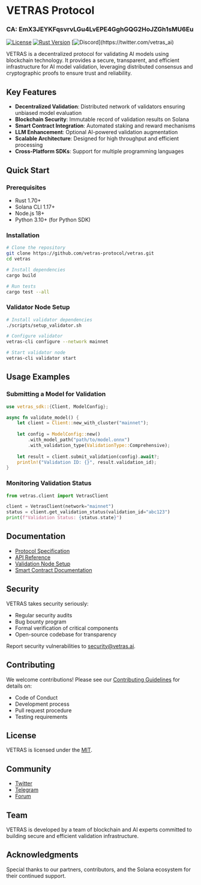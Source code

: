 # VETRAS Protocol
### CA: EmX3JEYKFqsvrvLGu4LvEPE4GghGQG2HoJZGh1sMU6Eu

[![License](https://img.shields.io/badge/License-MIT-blue.svg)](LICENSE)
[![Rust Version](https://img.shields.io/badge/rust-1.70%2B-orange.svg)](https://www.rust-lang.org/)
[![Discord](https://img.shields.io/badge/X-Follow-black?logo=x&style=flat.)](https://twitter.com/vetras_ai)

VETRAS is a decentralized protocol for validating AI models using blockchain technology. It provides a secure, transparent, and efficient infrastructure for AI model validation, leveraging distributed consensus and cryptographic proofs to ensure trust and reliability.

## Key Features

- **Decentralized Validation**: Distributed network of validators ensuring unbiased model evaluation
- **Blockchain Security**: Immutable record of validation results on Solana
- **Smart Contract Integration**: Automated staking and reward mechanisms
- **LLM Enhancement**: Optional AI-powered validation augmentation
- **Scalable Architecture**: Designed for high throughput and efficient processing
- **Cross-Platform SDKs**: Support for multiple programming languages

## Quick Start

### Prerequisites

- Rust 1.70+
- Solana CLI 1.17+
- Node.js 18+
- Python 3.10+ (for Python SDK)

### Installation

```bash
# Clone the repository
git clone https://github.com/vetras-protocol/vetras.git
cd vetras

# Install dependencies
cargo build

# Run tests
cargo test --all
```

### Validator Node Setup

```bash
# Install validator dependencies
./scripts/setup_validator.sh

# Configure validator
vetras-cli configure --network mainnet

# Start validator node
vetras-cli validator start
```

## Usage Examples

### Submitting a Model for Validation

```rust
use vetras_sdk::{Client, ModelConfig};

async fn validate_model() {
    let client = Client::new_with_cluster("mainnet");
    
    let config = ModelConfig::new()
        .with_model_path("path/to/model.onnx")
        .with_validation_type(ValidationType::Comprehensive);
        
    let result = client.submit_validation(config).await?;
    println!("Validation ID: {}", result.validation_id);
}
```

### Monitoring Validation Status

```python
from vetras.client import VetrasClient

client = VetrasClient(network="mainnet")
status = client.get_validation_status(validation_id="abc123")
print(f"Validation Status: {status.state}")
```

## Documentation

- [Protocol Specification](docs/PROTOCOL.md)
- [API Reference](docs/API.md)
- [Validation Node Setup](docs/VALIDATOR.md)
- [Smart Contract Documentation](docs/CONTRACTS.md)

## Security

VETRAS takes security seriously:

- Regular security audits
- Bug bounty program
- Formal verification of critical components
- Open-source codebase for transparency

Report security vulnerabilities to security@vetras.ai.

## Contributing

We welcome contributions! Please see our [Contributing Guidelines](CONTRIBUTING.md) for details on:

- Code of Conduct
- Development process
- Pull request procedure
- Testing requirements

## License

VETRAS is licensed under the [MIT](LICENSE).

## Community

- [Twitter](https://twitter.com/Vetras_AI)
- [Telegram](SOON)
- [Forum](SOON)

## Team

VETRAS is developed by a team of blockchain and AI experts committed to building secure and efficient validation infrastructure.

## Acknowledgments

Special thanks to our partners, contributors, and the Solana ecosystem for their continued support.
